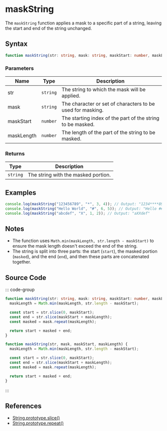 # maskString

The `maskString` function applies a mask to a specific part of a string, leaving the start and end of the string unchanged.

## Syntax

```typescript
function maskString(str: string, mask: string, maskStart: number, maskLength: number): string
```

### Parameters

| Name       | Type     | Description                                                        |
|------------|----------|--------------------------------------------------------------------|
| str        | `string` | The string to which the mask will be applied.                      |
| mask       | `string` | The character or set of characters to be used for masking.        |
| maskStart  | `number` | The starting index of the part of the string to be masked.        |
| maskLength | `number` | The length of the part of the string to be masked.                 |

### Returns

| Type    | Description                                        |
|---------|----------------------------------------------------|
| `string` | The string with the masked portion.                |

## Examples

```typescript
console.log(maskString("123456789", "*", 3, 4)); // Output: "1234****89"
console.log(maskString("Hello World", "#", 6, 5)); // Output: "Hello #####"
console.log(maskString("abcdef", "X", 1, 2)); // Output: "aXXdef"
```

## Notes

- The function uses `Math.min(maskLength, str.length - maskStart)` to ensure the mask length doesn't exceed the end of the string.
- The string is split into three parts: the start (`start`), the masked portion (`masked`), and the end (`end`), and then these parts are concatenated together.

## Source Code

::: code-group
```typescript
function maskString(str: string, mask: string, maskStart: number, maskLength: number) {
  maskLength = Math.min(maskLength, str.length - maskStart);

  const start = str.slice(0, maskStart);
  const end = str.slice(maskStart + maskLength);
  const masked = mask.repeat(maskLength);

  return start + masked + end;
}
```

```javascript
function maskString(str, mask, maskStart, maskLength) {
  maskLength = Math.min(maskLength, str.length - maskStart);

  const start = str.slice(0, maskStart);
  const end = str.slice(maskStart + maskLength);
  const masked = mask.repeat(maskLength);

  return start + masked + end;
}
```
::: 

## References

- [String.prototype.slice()](https://developer.mozilla.org/en-US/docs/Web/JavaScript/Reference/Global_Objects/String/slice)
- [String.prototype.repeat()](https://developer.mozilla.org/en-US/docs/Web/JavaScript/Reference/Global_Objects/String/repeat)